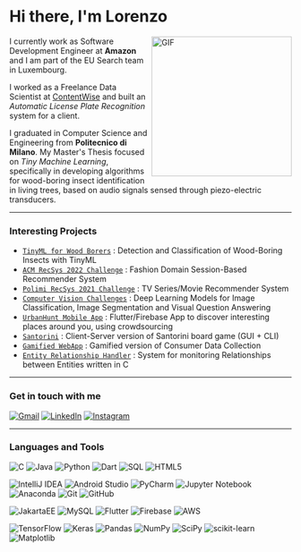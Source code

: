 # Hi there, I'm Lorenzo

<img align="right" alt="GIF" height="250px" src="https://www.affde.com/uploads/article/158344/532jUrDPJ8adiaMB.gif" />

I currently work as Software Development Engineer at **Amazon** and I am part of the EU Search team in Luxembourg.

I worked as a Freelance Data Scientist at [ContentWise](https://www.contentwise.com/) and built an *Automatic License Plate Recognition* system for a client.

I graduated in Computer Science and Engineering from **Politecnico di Milano**. My Master's Thesis focused on *Tiny Machine Learning*, specifically in developing algorithms for wood-boring insect identification in living trees, based on audio signals sensed through piezo-electric transducers.

---


### Interesting Projects

- [`TinyML for Wood Borers`](https://github.com/LorenzoMainetti/tinyML-for-wood-borers) : Detection and Classification of Wood-Boring Insects with TinyML
- [`ACM RecSys 2022 Challenge`](https://github.com/KingPowa/Rec_Sys_2022_Boston_Team) : Fashion Domain Session-Based Recommender System
- [`Polimi RecSys 2021 Challenge`](https://github.com/Menta99/RecSys2021_Mainetti_Menta) : TV Series/Movie Recommender System
- [`Computer Vision Challenges`](https://github.com/LorenzoMainetti/artificial-neural-networks-and-deep-learning-challenges-2020-2021) : Deep Learning Models for Image Classification, Image Segmentation and Visual Question Answering
- [`UrbanHunt Mobile App`](https://github.com/fulcus/urbanhunt) : Flutter/Firebase App to discover interesting places around you, using crowdsourcing
- [`Santorini`](https://github.com/LorenzoMainetti/ing-sw-2020-Mainetti-Iorio-Lacava) : Client-Server version of Santorini board game (GUI + CLI)
- [`Gamified WebApp`](https://github.com/LorenzoMainetti/gamified-webapp-lisi-mainetti-menta) : Gamified version of Consumer Data Collection
- [`Entity Relationship Handler`](https://github.com/LorenzoMainetti/API-2019-FinalProject) : System for monitoring Relationships between Entities written in C

---


### Get in touch with me 

[![Gmail](https://img.shields.io/badge/Gmail-D14836?style=for-the-badge&logo=gmail&logoColor=white)](mailto:lorenzo.mainetti@gmail.com)
[![LinkedIn](https://img.shields.io/badge/linkedin-%230077B5.svg?style=for-the-badge&logo=linkedin&logoColor=white)](https://www.linkedin.com/in/lorenzo-mainetti)
[![Instagram](https://img.shields.io/badge/Instagram-E4405F?style=for-the-badge&logo=instagram&logoColor=white)](https://www.instagram.com/lorenzo_mainetti/)

---


### Languages and Tools 

![C](https://img.shields.io/badge/c-%2300599C.svg?style=for-the-badge&logo=c&logoColor=white)
![Java](https://img.shields.io/badge/java-%23ED8B00.svg?style=for-the-badge&logo=java&logoColor=white)
![Python](https://img.shields.io/badge/python-3670A0?style=for-the-badge&logo=python&logoColor=ffdd54)
![Dart](https://img.shields.io/badge/dart-%230175C2.svg?style=for-the-badge&logo=dart&logoColor=white)
![SQL](https://img.shields.io/badge/sql-0047AB?style=for-the-badge&logo=sql&logoColor=white)
![HTML5](https://img.shields.io/badge/html5-%23E34F26.svg?style=for-the-badge&logo=html5&logoColor=white)

![IntelliJ IDEA](https://img.shields.io/badge/IntelliJIDEA-000000.svg?style=for-the-badge&logo=intellij-idea&logoColor=white)
![Android Studio](https://img.shields.io/badge/Android%20Studio-3DDC84.svg?style=for-the-badge&logo=android-studio&logoColor=white)
![PyCharm](https://img.shields.io/badge/pycharm-143?style=for-the-badge&logo=pycharm&logoColor=black&color=black&labelColor=green)
![Jupyter Notebook](https://img.shields.io/badge/jupyter-%23FA0F00.svg?style=for-the-badge&logo=jupyter&logoColor=white)
![Anaconda](https://img.shields.io/badge/Anaconda-%2344A833.svg?style=for-the-badge&logo=anaconda&logoColor=white)
![Git](https://img.shields.io/badge/git-%23F05033.svg?style=for-the-badge&logo=git&logoColor=white)
![GitHub](https://img.shields.io/badge/github-%23121011.svg?style=for-the-badge&logo=github&logoColor=white)

![JakartaEE](https://img.shields.io/badge/jakartaee-%2300008B.svg?style=for-the-badge&logo=jakartaee&logoColor=white)
![MySQL](https://img.shields.io/badge/mysql-%2300f.svg?style=for-the-badge&logo=mysql&logoColor=white)
![Flutter](https://img.shields.io/badge/Flutter-%2302569B.svg?style=for-the-badge&logo=Flutter&logoColor=white)
![Firebase](https://img.shields.io/badge/firebase-%23039BE5.svg?style=for-the-badge&logo=firebase)
![AWS](https://img.shields.io/badge/AWS-%23FF9900.svg?style=for-the-badge&logo=amazon-aws&logoColor=white)

![TensorFlow](https://img.shields.io/badge/TensorFlow-%23FF6F00.svg?style=for-the-badge&logo=TensorFlow&logoColor=white)
![Keras](https://img.shields.io/badge/Keras-%23D00000.svg?style=for-the-badge&logo=Keras&logoColor=white)
![Pandas](https://img.shields.io/badge/pandas-%23150458.svg?style=for-the-badge&logo=pandas&logoColor=white)
![NumPy](https://img.shields.io/badge/numpy-%23013243.svg?style=for-the-badge&logo=numpy&logoColor=white)
![SciPy](https://img.shields.io/badge/SciPy-%230C55A5.svg?style=for-the-badge&logo=scipy&logoColor=%white)
![scikit-learn](https://img.shields.io/badge/scikit--learn-%23F7931E.svg?style=for-the-badge&logo=scikit-learn&logoColor=white)
![Matplotlib](https://img.shields.io/badge/Matplotlib-%23ffffff.svg?style=for-the-badge&logo=Matplotlib&logoColor=black)
<!--
---


 ### Github Statistics
  
  <div align="left"> 
     <a href="">
      <img align="left" src="https://github-readme-stats-sigma-five.vercel.app/api?username=LorenzoMainetti&show_icons=true&include_all_commits=true&count_private=true&theme=react&line_height=40" />
    </a>
    <a href="">
      <img align="left" src="https://github-readme-stats.vercel.app/api/top-langs/?username=LorenzoMainetti&theme=react&line_height=40&hide=css"/>
    </a>
</div
-->

<!--
**LorenzoMainetti/LorenzoMainetti** is a ✨ _special_ ✨ repository because its `README.md` (this file) appears on your GitHub profile.

Here are some ideas to get you started:

- 🔭 I’m currently working on ...
- 🌱 I’m currently learning ...
- 👯 I’m looking to collaborate on ...
- 🤔 I’m looking for help with ...
- 💬 Ask me about ...
- 📫 How to reach me: ...
- 😄 Pronouns: ...
- ⚡ Fun fact: ...
-->
